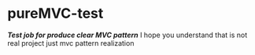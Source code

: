 # pureMVC-test

***Test job for produce clear MVC pattern***
I hope you understand that is not real project just mvc pattern realization
